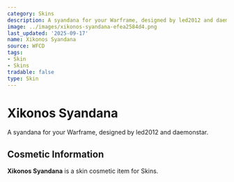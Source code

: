 ```yaml
---
category: Skins
description: A syandana for your Warframe, designed by led2012 and daemonstar.
image: ../images/xikonos-syandana-efea2584d4.png
last_updated: '2025-09-17'
name: Xikonos Syandana
source: WFCD
tags:
- Skin
- Skins
tradable: false
type: Skin
---
```


# Xikonos Syandana

A syandana for your Warframe, designed by led2012 and daemonstar.

## Cosmetic Information

**Xikonos Syandana** is a skin cosmetic item for Skins.

